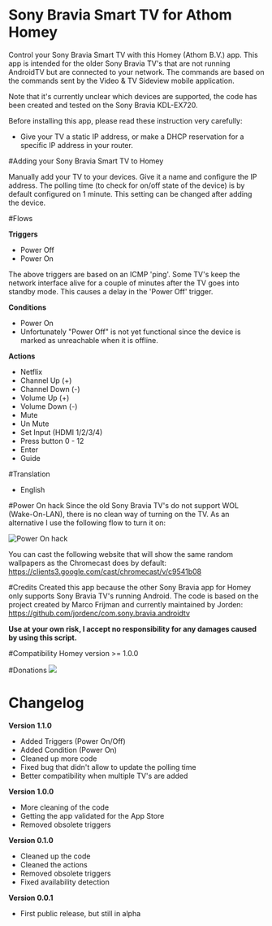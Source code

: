 # Sony Bravia Smart TV for Athom Homey

Control your Sony Bravia Smart TV with this Homey (Athom B.V.) app.
This app is intended for the older Sony Bravia TV's that are not running AndroidTV but are connected to your network.
The commands are based on the commands sent by the Video & TV Sideview mobile application.

Note that it's currently unclear which devices are supported, the code has been created and tested on the Sony Bravia KDL-EX720.

Before installing this app, please read these instruction very carefully:
- Give your TV a static IP address, or make a DHCP reservation for a specific IP address in your router.

#Adding your Sony Bravia Smart TV to Homey

Manually add your TV to your devices. Give it a name and configure the IP address.
The polling time (to check for on/off state of the device) is by default configured on 1 minute.
This setting can be changed after adding the device.

#Flows

**Triggers**
- Power Off
- Power On

The above triggers are based on an ICMP 'ping'. Some TV's keep the network interface alive for a couple of minutes after the TV goes into standby mode. This causes a delay in the 'Power Off' trigger.

**Conditions**
- Power On
- Unfortunately "Power Off" is not yet functional since the device is marked as unreachable when it is offline.

**Actions**
- Netflix
- Channel Up (+)
- Channel Down (-)
- Volume Up (+)
- Volume Down (-)
- Mute
- Un Mute
- Set Input (HDMI 1/2/3/4)
- Press button 0 - 12
- Enter
- Guide

#Translation
- English

#Power On hack
Since the old Sony Bravia TV's do not support WOL (Wake-On-LAN), there is no clean way of turning on the TV.
As an alternative I use the following flow to turn it on:

![Power On hack][poweron-hack]

You can cast the following website that will show the same random wallpapers as the Chromecast does by default: https://clients3.google.com/cast/chromecast/v/c9541b08 

#Credits
Created this app because the other Sony Bravia app for Homey only supports Sony Bravia TV's running Android.
The code is based on the project created by Marco Frijman and currently maintained by Jorden:
https://github.com/jordenc/com.sony.bravia.androidtv

**Use at your own risk, I accept no responsibility for any damages caused by using this script.**

#Compatibility
Homey version >= 1.0.0

#Donations
[![](https://www.paypalobjects.com/en_US/i/btn/btn_donateCC_LG.gif)](https://www.paypal.com/cgi-bin/webscr?cmd=_s-xclick&hosted_button_id=SGUF7AJYAF83C)

# Changelog

**Version 1.1.0**
- Added Triggers (Power On/Off)
- Added Condition (Power On)
- Cleaned up more code
- Fixed bug that didn't allow to update the polling time
- Better compatibility when multiple TV's are added

**Version 1.0.0**
- More cleaning of the code
- Getting the app validated for the App Store
- Removed obsolete triggers

**Version 0.1.0**
- Cleaned up the code
- Cleaned the actions
- Removed obsolete triggers
- Fixed availability detection

**Version 0.0.1**
- First public release, but still in alpha

[poweron-hack]: http://oi68.tinypic.com/ibxpx1.jpg
